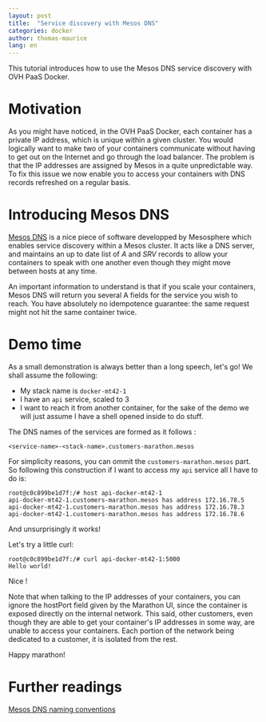 ```yaml
---
layout: post
title:  "Service discovery with Mesos DNS"
categories: docker
author: thomas-maurice
lang: en
---
```




This tutorial introduces how to use the Mesos DNS service discovery with OVH PaaS Docker.



# Motivation

As you might have noticed, in the OVH PaaS Docker, each container has a private IP address, which is unique within a given cluster. You would
logically want to make two of your containers communicate without having to get out on the Internet and go through the load balancer.
The problem is that the IP addresses are assigned by Mesos in a quite unpredictable way. To fix this issue we now enable you to access your
containers with DNS records refreshed on a regular basis.

# Introducing Mesos DNS
[Mesos DNS](https://github.com/mesosphere/mesos-dns) is a nice piece of software developped by Mesosphere which enables service discovery within
a Mesos cluster. It acts like a DNS server, and maintains an up to date list of *A* and *SRV* records to allow your containers to speak with one another
even though they might move between hosts at any time.

An important information to understand is that if you scale your containers, Mesos DNS will return you several A fields for the service you wish
to reach. You have absolutely no idempotence guarantee: the same request might not hit the same container twice.

# Demo time
As a small demonstration is always better than a long speech, let's go! We shall assume the following:

 * My stack name is `docker-mt42-1`
 * I have an `api` service, scaled to 3
 * I want to reach it from another container, for the sake of the demo we will just assume I have a shell opened inside to do stuff.

The DNS names of the services are formed as it follows :

```
<service-name>-<stack-name>.customers-marathon.mesos
```

For simplicity reasons, you can ommit the `customers-marathon.mesos` part. So following this construction if I want to access my `api` service
all I have to do is:

```
root@c0c899be1d7f:/# host api-docker-mt42-1
api-docker-mt42-1.customers-marathon.mesos has address 172.16.78.5
api-docker-mt42-1.customers-marathon.mesos has address 172.16.78.3
api-docker-mt42-1.customers-marathon.mesos has address 172.16.78.6
```

And unsurprisingly it works!

Let's try a little curl:

```
root@c0c899be1d7f:/# curl api-docker-mt42-1:5000
Hello world!
```

Nice !

Note that when talking to the IP addresses of your containers, you can ignore the hostPort field given by the Marathon UI, since the container is
exposed directly on the internal network. This said, other customers, even though they are able to get your container's IP
addresses in some way, are unable to access your containers. Each portion of the network being dedicated to a customer, it is isolated from
the rest.

Happy marathon!

# Further readings
[Mesos DNS naming conventions](https://mesosphere.github.io/mesos-dns/docs/naming.html)

